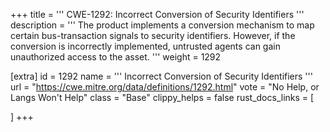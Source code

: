 +++
title = '''
CWE-1292: Incorrect Conversion of Security Identifiers
'''
description	= '''
The product implements a conversion mechanism to map certain bus-transaction signals to security identifiers. However, if the conversion is incorrectly implemented, untrusted agents can gain unauthorized access to the asset.
'''
weight = 1292

[extra]
id = 1292
name = '''
Incorrect Conversion of Security Identifiers
'''
url = "https://cwe.mitre.org/data/definitions/1292.html"
vote = "No Help, or Langs Won't Help"
class = "Base"
clippy_helps = false
rust_docs_links = [
	
]
+++
